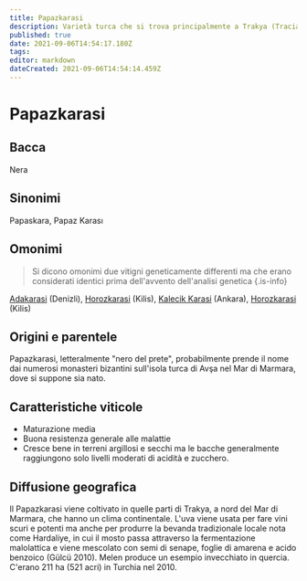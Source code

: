 ```yaml
---
title: Papazkarasi
description: Varietà turca che si trova principalmente a Trakya (Tracia), utilizzata per produrre vini a consumo locale
published: true
date: 2021-09-06T14:54:17.180Z
tags: 
editor: markdown
dateCreated: 2021-09-06T14:54:14.459Z
---
```


# Papazkarasi

## Bacca
Nera

## Sinonimi
Papaskara, Papaz Karası

## Omonimi
> Si dicono omonimi due vitigni geneticamente differenti ma che erano considerati identici prima dell'avvento dell'analisi genetica
{.is-info}

[Adakarasi](/vitigni/bacca-nera/adakarasi) (Denizli), [Horozkarasi](/vitigni/bacca-nera/horozkarasi) (Kilis), [Kalecik Karasi](/vitigni/bacca-nera/kalecik-karasi) (Ankara), [Horozkarasi](/vitigni/bacca-nera/horozkaarasi) (Kilis)

## Origini e parentele
Papazkarasi, letteralmente "nero del prete", probabilmente prende il nome dai numerosi monasteri bizantini sull'isola turca di Avşa nel Mar di Marmara, dove si suppone sia nato.

## Caratteristiche viticole

- Maturazione media
- Buona resistenza generale alle malattie
- Cresce bene in terreni argillosi e secchi ma le bacche generalmente raggiungono solo livelli moderati di acidità e zucchero.

## Diffusione geografica
Il Papazkarasi viene coltivato in quelle parti di Trakya, a nord del Mar di Marmara, che hanno un clima continentale. L'uva viene usata per fare vini scuri e potenti ma anche per produrre la bevanda tradizionale locale nota come Hardaliye, in cui il mosto passa attraverso la fermentazione malolattica e viene mescolato con semi di senape, foglie di amarena e acido benzoico (Gülcü 2010). Melen produce un esempio invecchiato in quercia. C'erano 211 ha (521 acri) in Turchia nel 2010.

